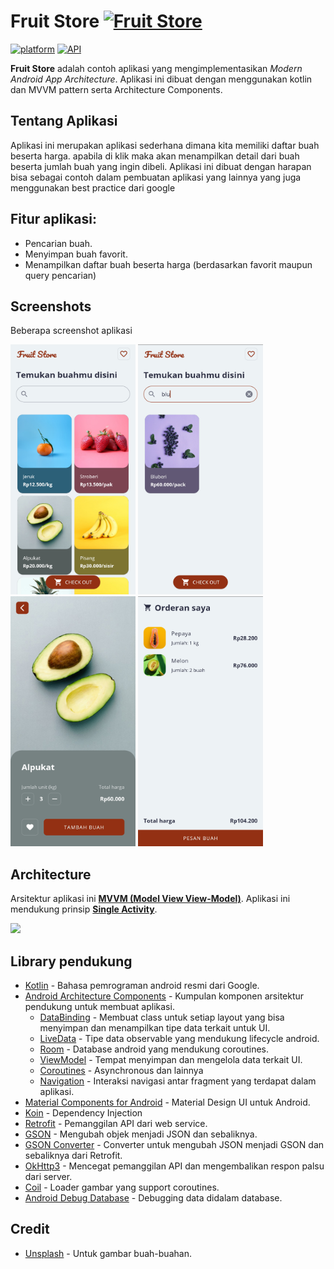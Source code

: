 # Fruit Store [![Fruit Store](https://img.shields.io/badge/Download-APK-brown?style=for-the-badge&logo=android)](https://github.com/stefanusj/FruitStore/tree/master/apk)

[![platform](https://img.shields.io/badge/platform-Android-yellow.svg?style=flat-square)](https://www.android.com)
[![API](https://img.shields.io/badge/API-21%2B-green?style=flat-square)](https://android-arsenal.com/api?level=21)

**Fruit Store** adalah contoh aplikasi yang mengimplementasikan *Modern Android App Architecture*. Aplikasi ini dibuat dengan menggunakan kotlin dan MVVM pattern serta Architecture Components. 


## Tentang Aplikasi
Aplikasi ini merupakan aplikasi sederhana dimana kita memiliki daftar buah beserta harga. apabila di klik maka akan menampilkan detail dari buah beserta jumlah buah yang ingin dibeli. Aplikasi ini dibuat dengan harapan bisa sebagai contoh dalam pembuatan aplikasi yang lainnya yang juga menggunakan best practice dari google

## Fitur aplikasi:
- Pencarian buah.
- Menyimpan buah favorit.
- Menampilkan daftar buah beserta harga (berdasarkan favorit maupun query pencarian)

## Screenshots

Beberapa screenshot aplikasi

<kbd><img src="https://github.com/stefanusj/FruitStore/blob/master/screenshot/Screenshot_2020-05-26-01-26-20-234.jpg"  width="200" height="400"></kbd>
<kbd><img src="https://github.com/stefanusj/FruitStore/blob/master/screenshot/Screenshot_2020-05-26-01-27-26-027.jpg"  width="200" height="400"></kbd>
<kbd><img src="https://github.com/stefanusj/FruitStore/blob/master/screenshot/Screenshot_2020-05-26-01-26-38-323.jpg"  width="200" height="400"></kbd>
<kbd><img src="https://github.com/stefanusj/FruitStore/blob/master/screenshot/Screenshot_2020-05-26-01-26-52-326.jpg"  width="200" height="400"></kbd>

## Architecture
Arsitektur aplikasi ini [**MVVM (Model View View-Model)**](https://developer.android.com/jetpack/docs/guide#recommended-app-arch).
Aplikasi ini mendukung prinsip [**Single Activity**](https://www.youtube.com/watch?v=2k8x8V77CrU).

<kbd>![](https://developer.android.com/topic/libraries/architecture/images/final-architecture.png)</kbd>

## Library pendukung
- [Kotlin](https://kotlinlang.org/) - Bahasa pemrograman android resmi dari Google.
- [Android Architecture Components](https://developer.android.com/topic/libraries/architecture) - Kumpulan komponen arsitektur pendukung untuk membuat aplikasi.
  - [DataBinding](https://developer.android.com/topic/libraries/data-binding) - Membuat class untuk setiap layout yang bisa menyimpan dan menampilkan tipe data terkait untuk UI.
  - [LiveData](https://developer.android.com/topic/libraries/architecture/livedata) - Tipe data observable yang mendukung lifecycle android.
  - [Room](https://developer.android.com/topic/libraries/architecture/room) - Database android yang mendukung coroutines. 
  - [ViewModel](https://developer.android.com/topic/libraries/architecture/viewmodel) - Tempat menyimpan dan mengelola data terkait UI. 
  - [Coroutines](https://developer.android.com/topic/libraries/architecture/coroutines) - Asynchronous dan lainnya
  - [Navigation](https://developer.android.com/guide/navigation) - Interaksi navigasi antar fragment yang terdapat dalam aplikasi. 
- [Material Components for Android](https://material.io/develop/android/) - Material Design UI untuk Android.
- [Koin](https://insert-koin.io) - Dependency Injection
- [Retrofit](https://square.github.io/retrofit/) - Pemanggilan API dari web service.
- [GSON](https://github.com/google/gson) - Mengubah objek menjadi JSON dan sebaliknya.
- [GSON Converter](https://github.com/square/retrofit/tree/master/retrofit-converters/gson) - Converter untuk mengubah JSON menjadi GSON dan sebaliknya dari Retrofit.
- [OkHttp3](https://square.github.io/okhttp/) -  Mencegat pemanggilan API dan mengembalikan respon palsu dari server.
- [Coil](https://coil-kt.github.io/coil/) - Loader gambar yang support coroutines.
- [Android Debug Database](https://github.com/amitshekhariitbhu/Android-Debug-Database) - Debugging data didalam database.

## Credit
- [Unsplash](https://unsplash.com/) - Untuk gambar buah-buahan.
